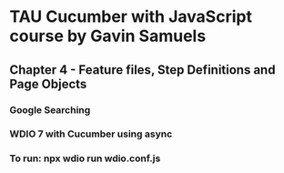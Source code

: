 # TAU Cucumber with JavaScript course by Gavin Samuels
## Chapter 4 - Feature files, Step Definitions and Page Objects

### Google Searching

### WDIO 7 with Cucumber using async

### To run: npx wdio run wdio.conf.js